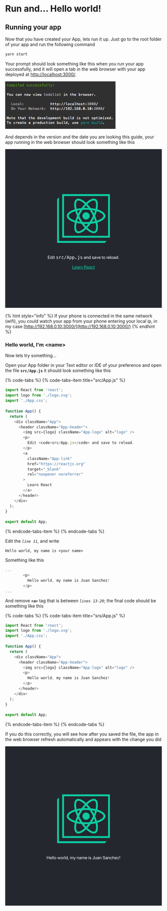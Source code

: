 # Run and... Hello world!

## Running your app

Now that you have created your App, lets run it up. Just go to the root folder of your app and run the following command

```bash
yarn start
```

Your prompt should look something like this when you run your app successfully, and it will open a tab in the web browser with your app deployed at [http://localhost:3000/](http://localhost:3000/).

![Prompt output when you are running your app](.gitbook/assets/captura-de-pantalla-2019-10-28-a-la-s-9.58.31-p.-m..png)

And depends in the version and the date you are looking this guide, your app running in the web browser should look something like this

![App running in the web browser](.gitbook/assets/captura-de-pantalla-2019-10-28-a-la-s-10.03.26-p.-m..png)

{% hint style="info" %}
If your phone is connected in the same network \(wifi\), you could watch your app from your phone entering your local ip, in my case [http://192.168.0.10:3000/](http://192.168.0.10:3000/)
{% endhint %}

### Hello world, I'm &lt;name&gt;

Now lets try something...

Open your App folder in your Text editor or IDE of your preference and open the file **`src/App.js`** it should look something like this

{% code-tabs %}
{% code-tabs-item title="src/App.js" %}
```javascript
import React from 'react';
import logo from './logo.svg';
import './App.css';

function App() {
  return (
    <div className="App">
      <header className="App-header">
        <img src={logo} className="App-logo" alt="logo" />
        <p>
          Edit <code>src/App.js</code> and save to reload.
        </p>
        <a
          className="App-link"
          href="https://reactjs.org"
          target="_blank"
          rel="noopener noreferrer"
        >
          Learn React
        </a>
      </header>
    </div>
  );
}

export default App;
```
{% endcode-tabs-item %}
{% endcode-tabs %}

Edit the _`line 11`_, and write

```text
Hello world, my name is <your name>
```

Something like this

```javascript
...
        <p>
          Hello world, my name is Juan Sanchez!
        </p>
...
```

And remove **`<a>`** tag that is between _`lines 13-20`_; the final code should be something like this

{% code-tabs %}
{% code-tabs-item title="srs/App.js" %}
```javascript
import React from 'react';
import logo from './logo.svg';
import './App.css';

function App() {
  return (
    <div className="App">
      <header className="App-header">
        <img src={logo} className="App-logo" alt="logo" />
        <p>
          Hello world, my name is Juan Sanchez!
        </p>
      </header>
    </div>
  );
}

export default App;
```
{% endcode-tabs-item %}
{% endcode-tabs %}

If you do this correctly, you will see how after you saved the file, the app in the web browser refresh automatically and appears with the change you did

![App running in the web browser after the change](.gitbook/assets/captura-de-pantalla-2019-10-28-a-la-s-10.20.11-p.-m..png)

